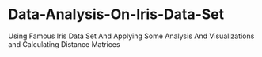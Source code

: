 # Data-Analysis-On-Iris-Data-Set
Using Famous Iris Data Set And Applying Some Analysis And Visualizations and Calculating Distance Matrices
